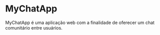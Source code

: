# MyChatApp
 MyChatApp é uma aplicação web com a finalidade de oferecer um chat comunitário entre usuários.
